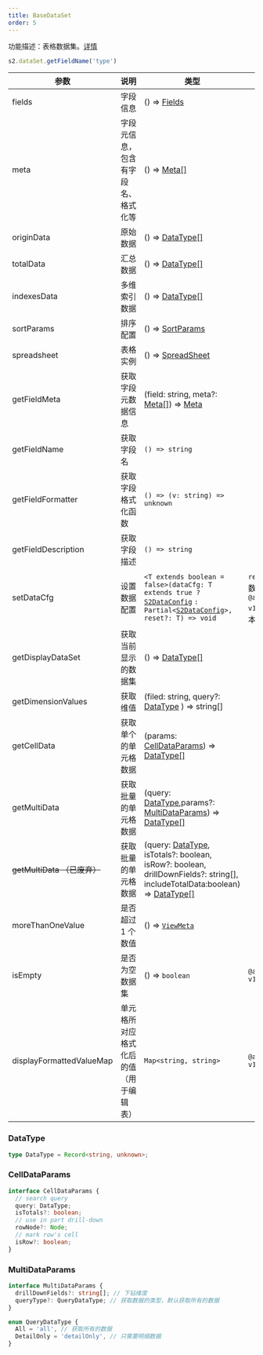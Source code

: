 ```yaml
---
title: BaseDataSet
order: 5
---
```


功能描述：表格数据集。[详情](https://github.com/antvis/S2/blob/master/packages/s2-core/src/data-set/pivot-data-set.ts)

```ts
s2.dataSet.getFieldName('type')
```

| 参数                                   | 说明                               | 类型                                                                                                                                                                                         | 版本                                        |
| -------------------------------------- | ---------------------------------- | -------------------------------------------------------------------------------------------------------------------------------------------------------------------------------------------- | ------------------------------------------- |
| fields                                 | 字段信息                           | () => [Fields](/docs/api/general/S2DataConfig#fields)                                                                                                                                        |                                             |
| meta                                   | 字段元信息，包含有字段名、格式化等 | () => [Meta[]](/docs/api/general/S2DataConfig#meta)                                                                                                                                          |                                             |
| originData                             | 原始数据                           | () => [DataType[]](#datatype)                                                                                                                                                                |                                             |
| totalData                              | 汇总数据                           | () => [DataType[]](#datatype)                                                                                                                                                                |                                             |
| indexesData                            | 多维索引数据                       | () => [DataType[]](#datatype)                                                                                                                                                                |                                             |
| sortParams                             | 排序配置                           | () => [SortParams](/docs/api/general/S2DataConfig#sortparams)                                                                                                                                |                                             |
| spreadsheet                            | 表格实例                           | () => [SpreadSheet](/docs/api/basic-class/spreadsheet)                                                                                                                                       |                                             |
| getFieldMeta                           | 获取字段元数据信息                 | (field: string, meta?: [Meta[]](/docs/api/general/S2DataConfig#meta)) => [Meta](/docs/api/general/S2DataConfig#meta)                                                                         |                                             |
| getFieldName                           | 获取字段名                         | `() => string`                                                                                                                                                                               |                                             |
| getFieldFormatter                      | 获取字段格式化函数                 | `() => (v: string) => unknown`                                                                                                                                                               |                                             |
| getFieldDescription                    | 获取字段描述                       | `() => string`                                                                                                                                                                               |                                             |
| setDataCfg                             | 设置数据配置                       | `<T extends boolean = false>(dataCfg: T extends true ?` [`S2DataConfig`](/docs/api/general/S2DataConfig) `: Partial<`[`S2DataConfig`](/docs/api/general/S2DataConfig)`>, reset?: T) => void` | `reset` 参数需在 `@antv/s2-v1.34.0`版本使用 |
| getDisplayDataSet                      | 获取当前显示的数据集               | () => [DataType[]](#datatype)                                                                                                                                                                |                                             |
| getDimensionValues                     | 获取维值                           | (filed: string, query?: [DataType](#datatype) ) => string[]                                                                                                                                  |                                             |
| getCellData                            | 获取单个的单元格数据               | (params: [CellDataParams](#celldataparams)) => [DataType[]](#datatype)                                                                                                                       |                                             |
| getMultiData                           | 获取批量的单元格数据               | (query: [DataType](#datatype),params?: [MultiDataParams](#multidataparams)) => [DataType[]](#datatype)                                                                                       |                                             |
| <strike>getMultiData<strike>  （已废弃） | 获取批量的单元格数据               | (query: [DataType](#datatype), isTotals?: boolean, isRow?: boolean, drillDownFields?: string[], includeTotalData:boolean) => [DataType[]](#datatype)                                         |                                             |
| moreThanOneValue                       | 是否超过 1 个数值                  | () => [`ViewMeta`](#viewmeta)                                                                                                                                                                  |                                             |
| isEmpty                                | 是否为空数据集                     | () => `boolean`                                                                                                                                                                              | `@antv/s2-v1.51.1`                          |
| displayFormattedValueMap                                |  单元格所对应格式化后的值（用于编辑表）                  | `Map<string, string>`                                                                                                                                                                             | `@antv/s2-v1.54.5`                          |

### DataType

```ts
type DataType = Record<string, unknown>;
```

### CellDataParams

```ts
interface CellDataParams {
  // search query
  query: DataType;
  isTotals?: boolean;
  // use in part drill-down
  rowNode?: Node;
  // mark row's cell
  isRow?: boolean;
}
```

### MultiDataParams

```ts
interface MultiDataParams {
  drillDownFields?: string[]; // 下钻维度
  queryType?: QueryDataType; // 获取数据的类型，默认获取所有的数据
}

enum QueryDataType {
  All = 'all', // 获取所有的数据
  DetailOnly = 'detailOnly', // 只需要明细数据
}
```
